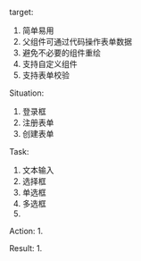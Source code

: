 target:

1. 简单易用
2. 父组件可通过代码操作表单数据
3. 避免不必要的组件重绘
4. 支持自定义组件
5. 支持表单校验


Situation:
1. 登录框
2. 注册表单
3. 创建表单

Task:
1. 文本输入
2. 选择框
3. 单选框
4. 多选框
5. 

Action:
1. 

Result:
1. 
